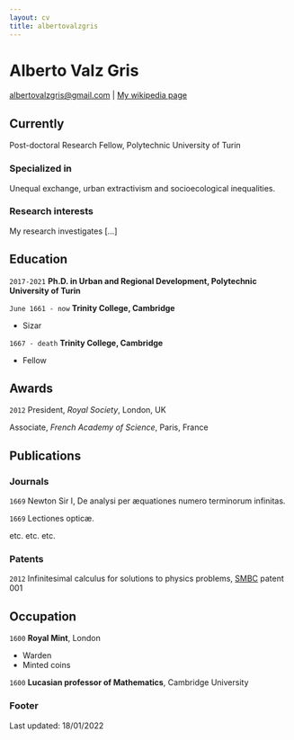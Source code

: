 ```yaml
---
layout: cv
title: albertovalzgris
---
```

# Alberto Valz Gris

<!--Urban geographer-->

<div id="webaddress">
<a href="albertovalzgris@gmail.com">albertovalzgris@gmail.com</a>
| <a href="http://en.wikipedia.org/wiki/Isaac_Newton">My wikipedia page</a>
</div>

## Currently

Post-doctoral Research Fellow, Polytechnic University of Turin

### Specialized in

Unequal exchange, urban extractivism and socioecological inequalities.

### Research interests

My research investigates […]

## Education

`2017-2021`
__Ph.D. in Urban and Regional Development, Polytechnic University of Turin__

`June 1661 - now`
__Trinity College, Cambridge__

- Sizar

`1667 - death`
__Trinity College, Cambridge__

- Fellow

## Awards

`2012`
President, *Royal Society*, London, UK

Associate, *French Academy of Science*, Paris, France



## Publications

<!-- A list is also available [online](http://scholar.google.co.uk/citations?user=LTOTl0YAAAAJ) -->

### Journals

`1669`
Newton Sir I, De analysi per æquationes numero terminorum infinitas. 

`1669`
Lectiones opticæ.

etc. etc. etc.

### Patents

`2012`
Infinitesimal calculus for solutions to physics problems, [SMBC](http://www.techdirt.com/articles/20121011/09312820678/if-patents-had-been-around-time-newton.shtml) patent 001


## Occupation

`1600`
__Royal Mint__, London

- Warden
- Minted coins

`1600`
__Lucasian professor of Mathematics__, Cambridge University



### Footer

Last updated: 18/01/2022


